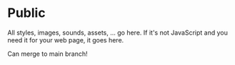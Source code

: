 # Public

All styles, images, sounds, assets, ... go here. If it's not JavaScript and you need it for your web page, it goes here.

Can merge to main branch!